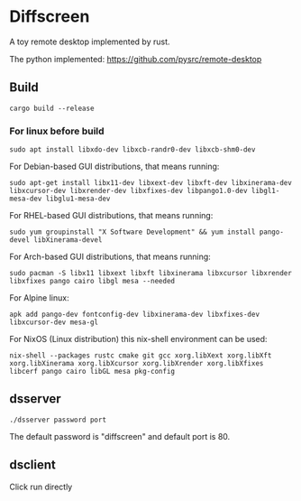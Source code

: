 # Diffscreen

A toy remote desktop implemented by rust.

The python implemented: https://github.com/pysrc/remote-desktop

## Build

`cargo build --release`


### For linux before build

`sudo apt install libxdo-dev libxcb-randr0-dev libxcb-shm0-dev`

For Debian-based GUI distributions, that means running:

`sudo apt-get install libx11-dev libxext-dev libxft-dev libxinerama-dev libxcursor-dev libxrender-dev libxfixes-dev libpango1.0-dev libgl1-mesa-dev libglu1-mesa-dev`

For RHEL-based GUI distributions, that means running:

`sudo yum groupinstall "X Software Development" && yum install pango-devel libXinerama-devel`

For Arch-based GUI distributions, that means running:

`sudo pacman -S libx11 libxext libxft libxinerama libxcursor libxrender libxfixes pango cairo libgl mesa --needed`

For Alpine linux:

`apk add pango-dev fontconfig-dev libxinerama-dev libxfixes-dev libxcursor-dev mesa-gl`

For NixOS (Linux distribution) this nix-shell environment can be used:

`nix-shell --packages rustc cmake git gcc xorg.libXext xorg.libXft xorg.libXinerama xorg.libXcursor xorg.libXrender xorg.libXfixes libcerf pango cairo libGL mesa pkg-config`



## dsserver

`./dsserver password port`

The default password is "diffscreen" and default port is 80.


## dsclient

Click run directly
